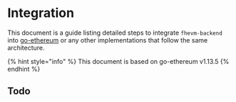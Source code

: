 # Integration

This document is a guide listing detailed steps to integrate `fhevm-backend` into [go-ethereum](https://github.com/ethereum/go-ethereum) or any other implementations that follow the same architecture.

{% hint style="info" %}
This document is based on go-ethereum v1.13.5
{% endhint %}

## Todo
